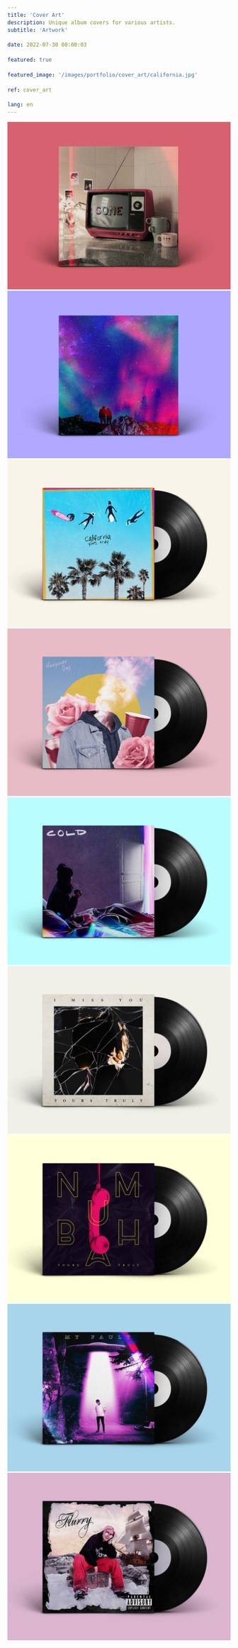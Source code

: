 ```yaml
---
title: 'Cover Art'
description: Unique album covers for various artists.
subtitle: 'Artwork'

date: 2022-07-30 00:00:03

featured: true

featured_image: '/images/portfolio/cover_art/california.jpg'

ref: cover_art

lang: en
---
```


<div class="gallery" data-columns="2">
	<img src="/images/portfolio/cover_art/gone.jpg" alt="California Cover Art">
	<img src="/images/portfolio/cover_art/hold-me-close.jpg" alt="California Cover Art">
	<img src="/images/portfolio/cover_art/california.jpg" alt="California Cover Art">
	<img src="/images/portfolio/cover_art/hangover-day-cover-art.jpg" alt="Hangover Day Cover Art">
	<img src="/images/portfolio/cover_art/cold-cover-art.jpg" alt="Cold Cover Art">
	<img src="/images/portfolio/cover_art/i-miss-you-cover-art.jpg" alt="I Miss You Cover Art">
	<img src="/images/portfolio/cover_art/numbah-cover-art.jpg" alt="Numbah Cover Art">
	<img src="/images/portfolio/cover_art/my-fault-cover-art.jpg" alt="My Fault Cover Art">
	<img src="/images/portfolio/cover_art/flurry-cover-art.jpg" alt="Flurry Cover Art">
</div>
